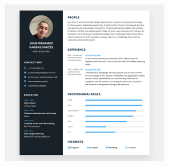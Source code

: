 ![Preview Web App.](https://github.com/JuanWebDeveloper/curriculum/blob/master/img/websitePreview.png)
